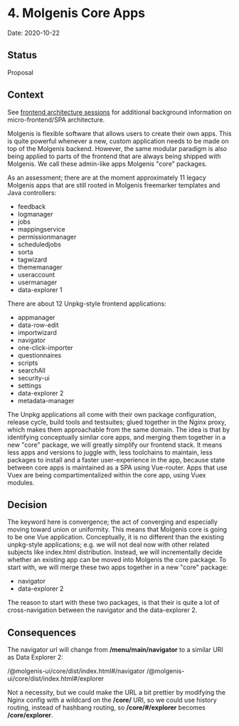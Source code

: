 # 4. Molgenis Core Apps

Date: 2020-10-22

## Status

Proposal

## Context

See [frontend architecture sessions](https://docs.google.com/document/d/1VW3ah5VAvAz2KnqNZlNmVqCzFhBMlIcjPPUlsHMFRIY/)
for additional background information on micro-frontend/SPA architecture.

Molgenis is flexible software that allows users to create their own apps.
This is quite powerful whenever a new, custom application needs to be made
on top of the Molgenis backend. However, the same modular paradigm is also
being applied to parts of the frontend that are always being shipped with
Molgenis. We call these admin-like apps Molgenis "core" packages.

As an assessment; there are at the moment approximately 11 legacy Molgenis apps
that are still rooted in Molgenis freemarker templates and Java controllers:

* feedback
* logmanager
* jobs
* mappingservice
* permissionmanager
* scheduledjobs
* sorta
* tagwizard
* thememanager
* useraccount
* usermanager
* data-explorer 1

There are about 12 Unpkg-style frontend applications:

* appmanager
* data-row-edit
* importwizard
* navigator
* one-click-importer
* questionnaires
* scripts
* searchAll
* security-ui
* settings
* data-explorer 2
* metadata-manager

The Unpkg applications all come with their own package configuration, release
cycle, build tools and testsuites; glued together in the Nginx proxy, which
makes them approachable from the same domain. The idea is that by identifying
conceptually similar core apps, and merging them together in a new "core" package,
we will greatly simplify our frontend stack. It means less apps and versions to
juggle with, less toolchains to maintain, less packages to install and a faster
user-experience in the app, because state between core apps is maintained
as a SPA using Vue-router. Apps that use Vuex are being compartimentalized
within the core app, using Vuex modules.

## Decision

The keyword here is convergence; the act of converging and especially moving
toward union or uniformity. This means that Molgenis core is going to be one
Vue application. Conceptually, it is no different than the existing unpkg-style
applications; e.g. we will not deal now with other related subjects like
index.html distribution. Instead, we will incrementally decide whether
an existing app can be moved into Molgenis the core package. To start with,
we will merge these two apps together in a new "core" package:

* navigator
* data-explorer 2

The reason to start with these two packages, is that their is quite a lot
of cross-navigation between the navigator and the data-explorer 2.

## Consequences

The navigator url will change from **/menu/main/navigator** to a similar
URI as Data Explorer 2:

/@molgenis-ui/core/dist/index.html#/navigator
/@molgenis-ui/core/dist/index.html#/explorer

Not a necessity, but we could make the URL a bit prettier by modifying the
Nginx config with a wildcard on the  **/core/** URI, so we could use
history routing, instead of hashbang routing, so **/core/#/explorer** becomes
**/core/explorer**.
